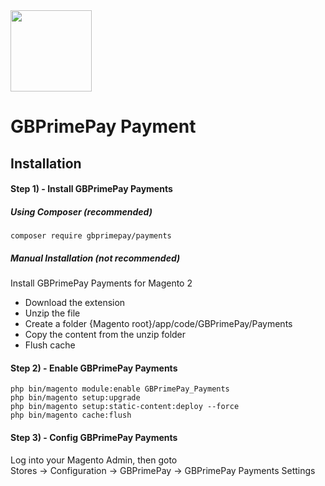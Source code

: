 <img src="https://www.globalprimepay.com/dist/images/logo.svg" width="130" />

# GBPrimePay Payment

## Installation

#### Step 1) -  Install GBPrimePay Payments

##### Using Composer (recommended)

```
composer require gbprimepay/payments
```

##### Manual Installation  (not recommended)
Install GBPrimePay Payments for Magento 2
 * Download the extension
 * Unzip the file
 * Create a folder {Magento root}/app/code/GBPrimePay/Payments
 * Copy the content from the unzip folder
 * Flush cache

#### Step 2) -  Enable GBPrimePay Payments
```
php bin/magento module:enable GBPrimePay_Payments
php bin/magento setup:upgrade
php bin/magento setup:static-content:deploy --force
php bin/magento cache:flush
```

#### Step 3) - Config GBPrimePay Payments
Log into your Magento Admin, then goto  
Stores -> Configuration -> GBPrimePay -> GBPrimePay Payments Settings